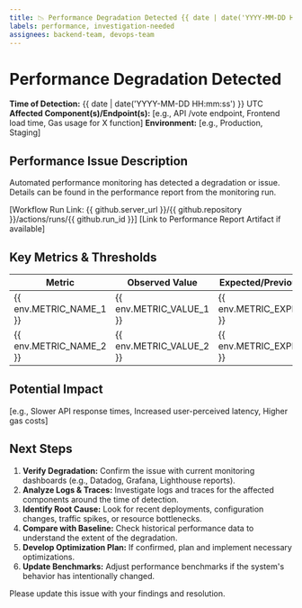 ```yaml
---
title: 📉 Performance Degradation Detected {{ date | date('YYYY-MM-DD HH:mm') }}
labels: performance, investigation-needed
assignees: backend-team, devops-team
---
```


# Performance Degradation Detected

**Time of Detection:** {{ date | date('YYYY-MM-DD HH:mm:ss') }} UTC
**Affected Component(s)/Endpoint(s):** [e.g., API /vote endpoint, Frontend load time, Gas usage for X function]
**Environment:** [e.g., Production, Staging]

## Performance Issue Description

Automated performance monitoring has detected a degradation or issue.
Details can be found in the performance report from the monitoring run.

[Workflow Run Link: {{ github.server_url }}/{{ github.repository }}/actions/runs/{{ github.run_id }}]
[Link to Performance Report Artifact if available]

## Key Metrics & Thresholds

| Metric                 | Observed Value | Expected/Previous Value | Threshold |
| ---------------------- | -------------- | ----------------------- | --------- |
| {{ env.METRIC_NAME_1 }}  | {{ env.METRIC_VALUE_1 }} | {{ env.METRIC_EXPECTED_1 }} | {{ env.METRIC_THRESHOLD_1 }} |
| {{ env.METRIC_NAME_2 }}  | {{ env.METRIC_VALUE_2 }} | {{ env.METRIC_EXPECTED_2 }} | {{ env.METRIC_THRESHOLD_2 }} |
<!-- Add more metrics as needed, populated by the workflow -->

## Potential Impact

[e.g., Slower API response times, Increased user-perceived latency, Higher gas costs]

## Next Steps

1.  **Verify Degradation:** Confirm the issue with current monitoring dashboards (e.g., Datadog, Grafana, Lighthouse reports).
2.  **Analyze Logs & Traces:** Investigate logs and traces for the affected components around the time of detection.
3.  **Identify Root Cause:** Look for recent deployments, configuration changes, traffic spikes, or resource bottlenecks.
4.  **Compare with Baseline:** Check historical performance data to understand the extent of the degradation.
5.  **Develop Optimization Plan:** If confirmed, plan and implement necessary optimizations.
6.  **Update Benchmarks:** Adjust performance benchmarks if the system's behavior has intentionally changed.

Please update this issue with your findings and resolution.
